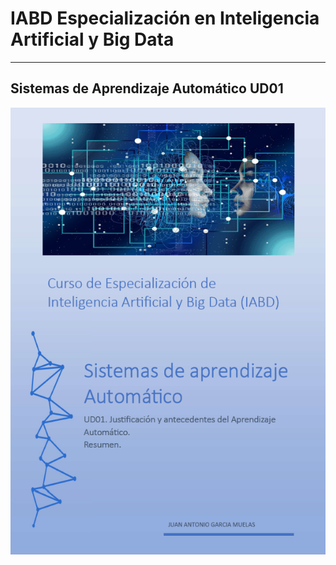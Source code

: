 # IABD Especialización en Inteligencia Artificial y Big Data
---
## Sistemas de Aprendizaje Automático UD01

![Sistemas de Aprendizaje Automático](./SAA%20UD01%20Portada.PNG "Justificación y antecendentes del Aprendizaje Automático") 